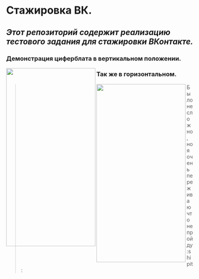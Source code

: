 # **Стажировка ВК.**
## *Этот репозиторий содержит реализацию тестового задания для стажировки ВКонтакте.*
### Демонстрация циферблата в вертикальном положении.

<a href="url"><img src=https://github.com/FreyllaR/smart_clock/assets/91470277/e7907d4e-4d69-45fc-aa83-3cdd26ce361a align="left" height="480" width="240" ></a>

### Так же в горизонтальном.

<a href="url"><img src=https://github.com/FreyllaR/smart_clock/assets/91470277/93036916-1c45-421c-8af7-47fbfb3813d7 align="left" height="480" width="240" ></a>

> Было не сложно, но я очень переживаю что не пройду :shipit:
